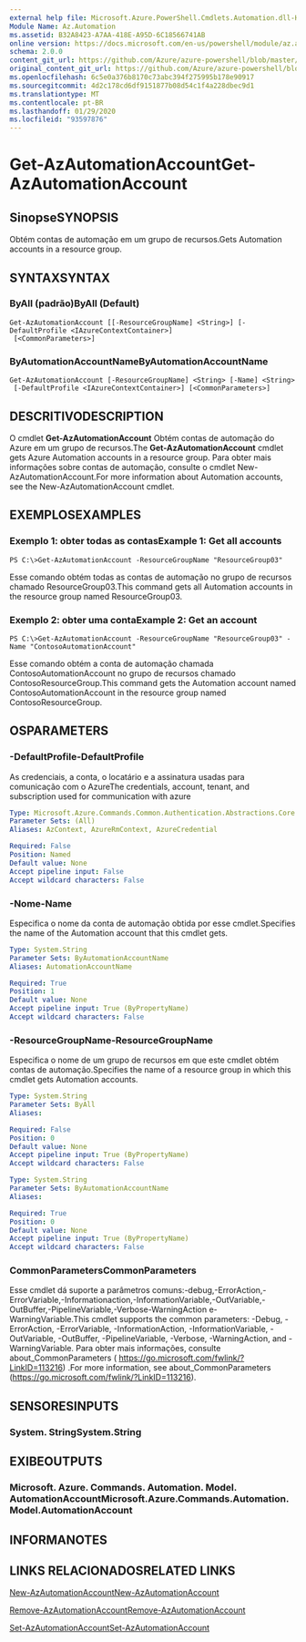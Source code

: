 ```yaml
---
external help file: Microsoft.Azure.PowerShell.Cmdlets.Automation.dll-Help.xml
Module Name: Az.Automation
ms.assetid: B32A8423-A7AA-418E-A95D-6C18566741AB
online version: https://docs.microsoft.com/en-us/powershell/module/az.automation/get-azautomationaccount
schema: 2.0.0
content_git_url: https://github.com/Azure/azure-powershell/blob/master/src/Automation/Automation/help/Get-AzAutomationAccount.md
original_content_git_url: https://github.com/Azure/azure-powershell/blob/master/src/Automation/Automation/help/Get-AzAutomationAccount.md
ms.openlocfilehash: 6c5e0a376b8170c73abc394f275995b178e90917
ms.sourcegitcommit: 4d2c178cd6df9151877b08d54c1f4a228dbec9d1
ms.translationtype: MT
ms.contentlocale: pt-BR
ms.lasthandoff: 01/29/2020
ms.locfileid: "93597876"
---
```

# <span data-ttu-id="6f81c-101">Get-AzAutomationAccount</span><span class="sxs-lookup"><span data-stu-id="6f81c-101">Get-AzAutomationAccount</span></span>

## <span data-ttu-id="6f81c-102">Sinopse</span><span class="sxs-lookup"><span data-stu-id="6f81c-102">SYNOPSIS</span></span>
<span data-ttu-id="6f81c-103">Obtém contas de automação em um grupo de recursos.</span><span class="sxs-lookup"><span data-stu-id="6f81c-103">Gets Automation accounts in a resource group.</span></span>

## <span data-ttu-id="6f81c-104">SYNTAX</span><span class="sxs-lookup"><span data-stu-id="6f81c-104">SYNTAX</span></span>

### <span data-ttu-id="6f81c-105">ByAll (padrão)</span><span class="sxs-lookup"><span data-stu-id="6f81c-105">ByAll (Default)</span></span>
```
Get-AzAutomationAccount [[-ResourceGroupName] <String>] [-DefaultProfile <IAzureContextContainer>]
 [<CommonParameters>]
```

### <span data-ttu-id="6f81c-106">ByAutomationAccountName</span><span class="sxs-lookup"><span data-stu-id="6f81c-106">ByAutomationAccountName</span></span>
```
Get-AzAutomationAccount [-ResourceGroupName] <String> [-Name] <String>
 [-DefaultProfile <IAzureContextContainer>] [<CommonParameters>]
```

## <span data-ttu-id="6f81c-107">DESCRITIVO</span><span class="sxs-lookup"><span data-stu-id="6f81c-107">DESCRIPTION</span></span>
<span data-ttu-id="6f81c-108">O cmdlet **Get-AzAutomationAccount** Obtém contas de automação do Azure em um grupo de recursos.</span><span class="sxs-lookup"><span data-stu-id="6f81c-108">The **Get-AzAutomationAccount** cmdlet gets Azure Automation accounts in a resource group.</span></span>
<span data-ttu-id="6f81c-109">Para obter mais informações sobre contas de automação, consulte o cmdlet New-AzAutomationAccount.</span><span class="sxs-lookup"><span data-stu-id="6f81c-109">For more information about Automation accounts, see the New-AzAutomationAccount cmdlet.</span></span>

## <span data-ttu-id="6f81c-110">EXEMPLOS</span><span class="sxs-lookup"><span data-stu-id="6f81c-110">EXAMPLES</span></span>

### <span data-ttu-id="6f81c-111">Exemplo 1: obter todas as contas</span><span class="sxs-lookup"><span data-stu-id="6f81c-111">Example 1: Get all accounts</span></span>
```
PS C:\>Get-AzAutomationAccount -ResourceGroupName "ResourceGroup03"
```

<span data-ttu-id="6f81c-112">Esse comando obtém todas as contas de automação no grupo de recursos chamado ResourceGroup03.</span><span class="sxs-lookup"><span data-stu-id="6f81c-112">This command gets all Automation accounts in the resource group named ResourceGroup03.</span></span>

### <span data-ttu-id="6f81c-113">Exemplo 2: obter uma conta</span><span class="sxs-lookup"><span data-stu-id="6f81c-113">Example 2: Get an account</span></span>
```
PS C:\>Get-AzAutomationAccount -ResourceGroupName "ResourceGroup03" -Name "ContosoAutomationAccount"
```

<span data-ttu-id="6f81c-114">Esse comando obtém a conta de automação chamada ContosoAutomationAccount no grupo de recursos chamado ContosoResourceGroup.</span><span class="sxs-lookup"><span data-stu-id="6f81c-114">This command gets the Automation account named ContosoAutomationAccount in the resource group named ContosoResourceGroup.</span></span>

## <span data-ttu-id="6f81c-115">OS</span><span class="sxs-lookup"><span data-stu-id="6f81c-115">PARAMETERS</span></span>

### <span data-ttu-id="6f81c-116">-DefaultProfile</span><span class="sxs-lookup"><span data-stu-id="6f81c-116">-DefaultProfile</span></span>
<span data-ttu-id="6f81c-117">As credenciais, a conta, o locatário e a assinatura usadas para comunicação com o Azure</span><span class="sxs-lookup"><span data-stu-id="6f81c-117">The credentials, account, tenant, and subscription used for communication with azure</span></span>

```yaml
Type: Microsoft.Azure.Commands.Common.Authentication.Abstractions.Core.IAzureContextContainer
Parameter Sets: (All)
Aliases: AzContext, AzureRmContext, AzureCredential

Required: False
Position: Named
Default value: None
Accept pipeline input: False
Accept wildcard characters: False
```

### <span data-ttu-id="6f81c-118">-Nome</span><span class="sxs-lookup"><span data-stu-id="6f81c-118">-Name</span></span>
<span data-ttu-id="6f81c-119">Especifica o nome da conta de automação obtida por esse cmdlet.</span><span class="sxs-lookup"><span data-stu-id="6f81c-119">Specifies the name of the Automation account that this cmdlet gets.</span></span>

```yaml
Type: System.String
Parameter Sets: ByAutomationAccountName
Aliases: AutomationAccountName

Required: True
Position: 1
Default value: None
Accept pipeline input: True (ByPropertyName)
Accept wildcard characters: False
```

### <span data-ttu-id="6f81c-120">-ResourceGroupName</span><span class="sxs-lookup"><span data-stu-id="6f81c-120">-ResourceGroupName</span></span>
<span data-ttu-id="6f81c-121">Especifica o nome de um grupo de recursos em que este cmdlet obtém contas de automação.</span><span class="sxs-lookup"><span data-stu-id="6f81c-121">Specifies the name of a resource group in which this cmdlet gets Automation accounts.</span></span>

```yaml
Type: System.String
Parameter Sets: ByAll
Aliases:

Required: False
Position: 0
Default value: None
Accept pipeline input: True (ByPropertyName)
Accept wildcard characters: False
```

```yaml
Type: System.String
Parameter Sets: ByAutomationAccountName
Aliases:

Required: True
Position: 0
Default value: None
Accept pipeline input: True (ByPropertyName)
Accept wildcard characters: False
```

### <span data-ttu-id="6f81c-122">CommonParameters</span><span class="sxs-lookup"><span data-stu-id="6f81c-122">CommonParameters</span></span>
<span data-ttu-id="6f81c-123">Esse cmdlet dá suporte a parâmetros comuns:-debug,-ErrorAction,-ErrorVariable,-Informationaction,-InformationVariable,-OutVariable,-OutBuffer,-PipelineVariable,-Verbose-WarningAction e-WarningVariable.</span><span class="sxs-lookup"><span data-stu-id="6f81c-123">This cmdlet supports the common parameters: -Debug, -ErrorAction, -ErrorVariable, -InformationAction, -InformationVariable, -OutVariable, -OutBuffer, -PipelineVariable, -Verbose, -WarningAction, and -WarningVariable.</span></span> <span data-ttu-id="6f81c-124">Para obter mais informações, consulte about_CommonParameters ( https://go.microsoft.com/fwlink/?LinkID=113216) .</span><span class="sxs-lookup"><span data-stu-id="6f81c-124">For more information, see about_CommonParameters (https://go.microsoft.com/fwlink/?LinkID=113216).</span></span>

## <span data-ttu-id="6f81c-125">SENSORES</span><span class="sxs-lookup"><span data-stu-id="6f81c-125">INPUTS</span></span>

### <span data-ttu-id="6f81c-126">System. String</span><span class="sxs-lookup"><span data-stu-id="6f81c-126">System.String</span></span>

## <span data-ttu-id="6f81c-127">EXIBE</span><span class="sxs-lookup"><span data-stu-id="6f81c-127">OUTPUTS</span></span>

### <span data-ttu-id="6f81c-128">Microsoft. Azure. Commands. Automation. Model. AutomationAccount</span><span class="sxs-lookup"><span data-stu-id="6f81c-128">Microsoft.Azure.Commands.Automation.Model.AutomationAccount</span></span>

## <span data-ttu-id="6f81c-129">INFORMA</span><span class="sxs-lookup"><span data-stu-id="6f81c-129">NOTES</span></span>

## <span data-ttu-id="6f81c-130">LINKS RELACIONADOS</span><span class="sxs-lookup"><span data-stu-id="6f81c-130">RELATED LINKS</span></span>

[<span data-ttu-id="6f81c-131">New-AzAutomationAccount</span><span class="sxs-lookup"><span data-stu-id="6f81c-131">New-AzAutomationAccount</span></span>](./New-AzAutomationAccount.md)

[<span data-ttu-id="6f81c-132">Remove-AzAutomationAccount</span><span class="sxs-lookup"><span data-stu-id="6f81c-132">Remove-AzAutomationAccount</span></span>](./Remove-AzAutomationAccount.md)

[<span data-ttu-id="6f81c-133">Set-AzAutomationAccount</span><span class="sxs-lookup"><span data-stu-id="6f81c-133">Set-AzAutomationAccount</span></span>](./Set-AzAutomationAccount.md)


